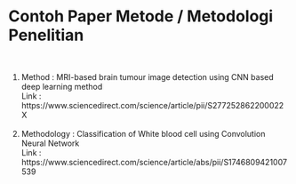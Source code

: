 <h1>Contoh Paper Metode / Metodologi Penelitian</h1><br>

<ol>
  <li>
    Method : MRI-based brain tumour image detection using CNN based deep learning method <br>
    Link : https://www.sciencedirect.com/science/article/pii/S277252862200022X
  </li><br>
  <li>
    Methodology : Classification of White blood cell using Convolution Neural Network <br>
    Link : https://www.sciencedirect.com/science/article/abs/pii/S1746809421007539
  </li>
</ol>
